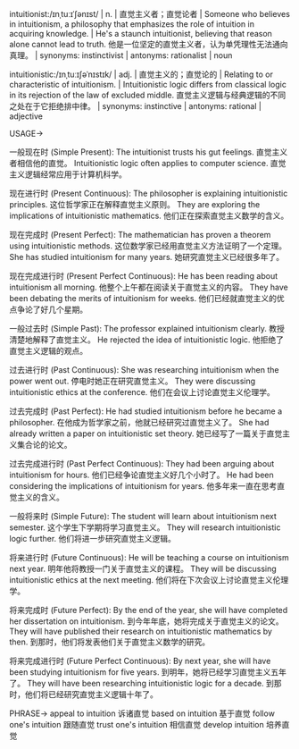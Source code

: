 intuitionist:/ɪnˌtuːɪˈʃənɪst/ | n. | 直觉主义者；直觉论者 | Someone who believes in intuitionism, a philosophy that emphasizes the role of intuition in acquiring knowledge. |  He's a staunch intuitionist, believing that reason alone cannot lead to truth. 他是一位坚定的直觉主义者，认为单凭理性无法通向真理。 | synonyms:  instinctivist | antonyms: rationalist | noun

intuitionistic:/ɪnˌtuːɪʃəˈnɪstɪk/ | adj. | 直觉主义的；直觉论的 | Relating to or characteristic of intuitionism. | Intuitionistic logic differs from classical logic in its rejection of the law of excluded middle.  直觉主义逻辑与经典逻辑的不同之处在于它拒绝排中律。 | synonyms: instinctive | antonyms: rational | adjective



USAGE->

一般现在时 (Simple Present):
The intuitionist trusts his gut feelings. 直觉主义者相信他的直觉。
Intuitionistic logic often applies to computer science. 直觉主义逻辑经常应用于计算机科学。

现在进行时 (Present Continuous):
The philosopher is explaining intuitionistic principles. 这位哲学家正在解释直觉主义原则。
They are exploring the implications of intuitionistic mathematics. 他们正在探索直觉主义数学的含义。


现在完成时 (Present Perfect):
The mathematician has proven a theorem using intuitionistic methods. 这位数学家已经用直觉主义方法证明了一个定理。
She has studied intuitionism for many years. 她研究直觉主义已经很多年了。


现在完成进行时 (Present Perfect Continuous):
He has been reading about intuitionism all morning. 他整个上午都在阅读关于直觉主义的内容。
They have been debating the merits of intuitionism for weeks. 他们已经就直觉主义的优点争论了好几个星期。


一般过去时 (Simple Past):
The professor explained intuitionism clearly.  教授清楚地解释了直觉主义。
He rejected the idea of intuitionistic logic. 他拒绝了直觉主义逻辑的观点。


过去进行时 (Past Continuous):
She was researching intuitionism when the power went out.  停电时她正在研究直觉主义。
They were discussing intuitionistic ethics at the conference. 他们在会议上讨论直觉主义伦理学。


过去完成时 (Past Perfect):
He had studied intuitionism before he became a philosopher.  在他成为哲学家之前，他就已经研究过直觉主义了。
She had already written a paper on intuitionistic set theory. 她已经写了一篇关于直觉主义集合论的论文。


过去完成进行时 (Past Perfect Continuous):
They had been arguing about intuitionism for hours. 他们已经争论直觉主义好几个小时了。
He had been considering the implications of intuitionism for years.  他多年来一直在思考直觉主义的含义。


一般将来时 (Simple Future):
The student will learn about intuitionism next semester.  这个学生下学期将学习直觉主义。
They will research intuitionistic logic further. 他们将进一步研究直觉主义逻辑。


将来进行时 (Future Continuous):
He will be teaching a course on intuitionism next year. 明年他将教授一门关于直觉主义的课程。
They will be discussing intuitionistic ethics at the next meeting. 他们将在下次会议上讨论直觉主义伦理学。


将来完成时 (Future Perfect):
By the end of the year, she will have completed her dissertation on intuitionism. 到今年年底，她将完成关于直觉主义的论文。
They will have published their research on intuitionistic mathematics by then. 到那时，他们将发表他们关于直觉主义数学的研究。


将来完成进行时 (Future Perfect Continuous):
By next year, she will have been studying intuitionism for five years. 到明年，她将已经学习直觉主义五年了。
They will have been researching intuitionistic logic for a decade. 到那时，他们将已经研究直觉主义逻辑十年了。



PHRASE->
appeal to intuition  诉诸直觉
based on intuition  基于直觉
follow one's intuition  跟随直觉
trust one's intuition  相信直觉
develop intuition  培养直觉


